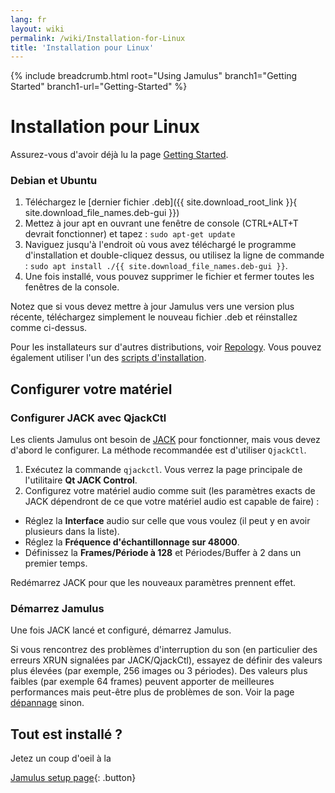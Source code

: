 ```yaml
---
lang: fr
layout: wiki
permalink: /wiki/Installation-for-Linux
title: 'Installation pour Linux'
---
```


{% include breadcrumb.html root="Using Jamulus" branch1="Getting Started" branch1-url="Getting-Started" %}

# Installation pour Linux

Assurez-vous d'avoir déjà lu la page [Getting Started](Getting-Started).

### Debian et Ubuntu

1. Téléchargez le [dernier fichier .deb]({{ site.download_root_link }}{ site.download_file_names.deb-gui }})
1. Mettez à jour apt en ouvrant une fenêtre de console (CTRL+ALT+T devrait fonctionner) et tapez : `sudo apt-get update`
1. Naviguez jusqu'à l'endroit où vous avez téléchargé le programme d'installation et double-cliquez dessus, ou utilisez la ligne de commande : `sudo apt install ./{{ site.download_file_names.deb-gui }}`.
1. Une fois installé, vous pouvez supprimer le fichier et fermer toutes les fenêtres de la console.

Notez que si vous devez mettre à jour Jamulus vers une version plus récente, téléchargez simplement le nouveau fichier .deb et réinstallez comme ci-dessus.

Pour les installateurs sur d'autres distributions, voir [Repology](https://repology.org/project/jamulus/versions). Vous pouvez également utiliser l'un des [scripts d'installation](https://github.com/jamulussoftware/installscripts). 


## Configurer votre matériel

### Configurer JACK avec QjackCtl

Les clients Jamulus ont besoin de [JACK](https://jackaudio.org/) pour fonctionner, mais vous devez d'abord le configurer. La méthode recommandée est d'utiliser `QjackCtl`.
1. Exécutez la commande `qjackctl`. Vous verrez la page principale de l'utilitaire **Qt JACK Control**.
2. Configurez votre matériel audio comme suit (les paramètres exacts de JACK dépendront de ce que votre matériel audio est capable de faire) :

- Réglez la **Interface** audio sur celle que vous voulez (il peut y en avoir plusieurs dans la liste).
- Réglez la **Fréquence d'échantillonnage sur 48000**.
- Définissez la **Frames/Période à 128** et Périodes/Buffer à 2 dans un premier temps.

Redémarrez JACK pour que les nouveaux paramètres prennent effet.

### Démarrez Jamulus

Une fois JACK lancé et configuré, démarrez Jamulus.

Si vous rencontrez des problèmes d'interruption du son (en particulier des erreurs XRUN signalées par JACK/QjackCtl), essayez de définir des valeurs plus élevées (par exemple, 256 images ou 3 périodes). Des valeurs plus faibles (par exemple 64 frames) peuvent apporter de meilleures performances mais peut-être plus de problèmes de son. Voir la page [dépannage](Client-Troubleshooting) sinon.

## Tout est installé ?

Jetez un coup d'oeil à la

[Jamulus setup page](Getting-Started){: .button}
